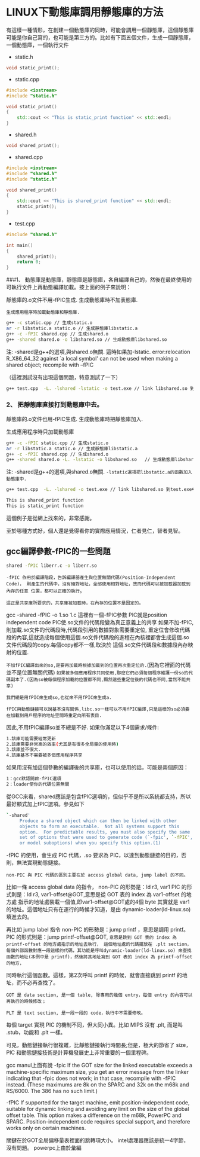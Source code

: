 # LINUX下動態庫調用靜態庫的方法


有這樣一種情形，在創建一個動態庫的同時，可能會調用一個靜態庫，這個靜態庫可能是你自己寫的，也可能是第三方的。比如有下面五個文件，生成一個靜態庫，一個動態庫，一個執行文件

- static.h

```cpp
void static_print();
```

- static.cpp

```cpp
#include <iostream>
#include "static.h"

void static_print()
{
    std::cout << "This is static_print function" << std::endl;
}
```

- shared.h

```cpp
void shared_print();
```

- shared.cpp

```cpp
#include <iostream>
#include "shared.h"
#include "static.h"

void shared_print()
{
    std::cout << "This is shared_print function" << std::endl;
    static_print();
}
```

- test.cpp

```cpp
#include "shared.h"

int main()
{
    shared_print();
    return 0;
}
```

###1、  動態庫是動態庫，靜態庫是靜態庫，各自編譯自己的，然後在最終使用的可執行文件上再動態編譯加載。按上面的例子來說明：

靜態庫的.o文件不用-fPIC生成. 生成動態庫時不加表態庫.

    生成應用程序時加載動態庫和靜態庫.

```sh
g++ -c static.cpp // 生成static.o
ar -r libstatic.a static.o // 生成靜態庫libstatic.a
g++ -c -fPIC shared.cpp // 生成shared.o
g++ -shared shared.o -o libshared.so // 生成動態庫libshared.so 
```

注: -shared是g++的選項,與shared.o無關. 這時如果加-lstatic. error:relocation R_X86_64_32 against `a local symbol' can not be used when making a shared object; recompile with –fPIC

（這裡測試沒有出現這個問題，特意測試了一下）

```sh
g++ test.cpp  -L. -lshared -lstatic -o test.exe // link libshared.so 到test.exe中
```

### 2、  把靜態庫直接打到動態庫中去。

靜態庫的.o文件也用-fPIC生成. 生成動態庫時把靜態庫加入.

生成應用程序時只加載動態庫

```sh
g++ -c -fPIC static.cpp // 生成static.o
ar -r libstatic.a static.o // 生成靜態庫libstatic.a
g++ -c -fPIC shared.cpp // 生成shared.o
g++ -shared shared.o -L. -lstatic -o libshared.so   // 生成動態庫libshared.so 
```


注: -shared是g++的選項,與shared.o無關. `-lstatic選項把libstatic.a的函數加入動態庫中.`

```sh
g++ test.cpp  -L. -lshared -o test.exe // link libshared.so 到test.exe中.
```

```sh
This is shared_print function
This is static_print function
```


這個例子是從網上找來的，非常感謝。

至於哪種方式好，個人還是覺得看你的實際應用情況，仁者見仁，智者見智。


## gcc編譯參數-fPIC的一些問題 

```sh
shared -fPIC liberr.c -o liberr.so
```
`-fPIC 作用於編譯階段，告訴編譯器產生與位置無關代碼(Position-Independent Code)，
  則產生的代碼中，沒有絕對地址，全部使用相對地址，故而代碼可以被加載器加載到內存的任意
  位置，都可以正確的執行`。
  
  `這正是共享庫所要求的，共享庫被加載時，在內存的位置不是固定的。`

gcc -shared -fPIC -o 1.so 1.c 這裡有一個-fPIC參數 PIC就是position independent code PIC使.so文件的代碼段變為真正意義上的共享 如果不加-fPIC,則加載.so文件的代碼段時,代碼段引用的數據對象需要重定位, 重定位會修改代碼段的內容,這就造成每個使用這個.so文件代碼段的進程在內核裡都會生成這個.so文件代碼段的copy.每個copy都不一樣,取決於 這個.so文件代碼段和數據段內存映射的位置. 

`不加fPIC編譯出來的so,是要再加載時根據加載到的位置再次重定位的.`(因為它裡面的代碼並不是位置無關代碼)
`如果被多個應用程序共同使用,那麼它們必須每個程序維護一份so的代碼副本了.(因為so被每個程序加載的位置都不同,顯然這些重定位後的代碼也不同,當然不能共享)`

`我們總是用fPIC來生成so,也從來不用fPIC來生成a.`

`fPIC與動態鏈接可以說基本沒有關係,libc.so一樣可以不用fPIC編譯,只是這樣的so必須要在加載到用戶程序的地址空間時重定向所有表目.`


因此,不用fPIC編譯so並不總是不好.
如果你滿足以下4個需求/條件:
```sh
1.該庫可能需要經常更新
2.該庫需要非常高的效率(尤其是有很多全局量的使用時)
3.該庫並不很大.
4.該庫基本不需要被多個應用程序共享
```

如果用沒有加這個參數的編譯後的共享庫，也可以使用的話，可能是兩個原因：
```sh
1：gcc默認開啟-fPIC選項
2：loader使你的代碼位置無關
```

從GCC來看，shared應該是包含fPIC選項的，但似乎不是所以系統都支持，所以最好顯式加上fPIC選項。參見如下

```sh
`-shared'
     Produce a shared object which can then be linked with other
     objects to form an executable.  Not all systems support this
     option.  For predictable results, you must also specify the same
     set of options that were used to generate code (`-fpic', `-fPIC',
     or model suboptions) when you specify this option.(1)
```

-fPIC 的使用，會生成 PIC 代碼，.so 要求為 PIC，以達到動態鏈接的目的，否則，無法實現動態鏈接。

`non-PIC 與 PIC 代碼的區別主要在於 access global data, jump label 的不同。`

比如一條 access global data 的指令，
non-PIC 的形勢是：ld r3, var1
PIC 的形式則是：ld r3, var1-offset@GOT,意思是從 GOT 表的 index 為 var1-offset 的地方處
指示的地址處裝載一個值,即var1-offset@GOT處的4個 byte 其實就是 var1 的地址。這個地址只有在運行的時候才知道，是由 dynamic-loader(ld-linux.so) 填進去的。

再比如 jump label 指令
non-PIC 的形勢是：jump printf ，意思是調用 printf。
PIC 的形式則是：jump printf-offset@GOT,
`意思是跳到 GOT 表的 index 為 printf-offset 的地方處指示的地址去執行，
這個地址處的代碼擺放在 .plt section，
每個外部函數對應一段這樣的代碼，其功能是呼叫dynamic-loader(ld-linux.so) 來查找函數的地址(本例中是 printf)，然後將其地址寫到 GOT 表的 index 為 printf-offset 的地方，`

同時執行這個函數。這樣，第2次呼叫 printf 的時候，就會直接跳到 printf 的地址，而不必再查找了。

`GOT 是 data section, 是一個 table, 除專用的幾個 entry，每個 entry 的內容可以再執行的時候修改；`


`PLT 是 text section, 是一段一段的 code，執行中不需要修改。`

每個 target 實現 PIC 的機制不同，但大同小異。比如 MIPS 沒有 .plt, 而是叫 .stub，功能和 .plt 一樣。

可見，動態鏈接執行很複雜，比靜態鏈接執行時間長;但是，極大的節省了 size，PIC 和動態鏈接技術是計算機發展史上非常重要的一個里程碑。

gcc manul上面有說
-fpic        If the GOT size for the linked executable exceeds a machine-specific maximum size, you get an error message from the linker indicating that -fpic does not work; in that case, recompile with -fPIC instead. (These maximums are 8k on the SPARC and 32k on the m68k and RS/6000. The 386 has no such limit.)

-fPIC       If supported for the target machine, emit position-independent code, suitable for dynamic linking and avoiding any limit on the size of the global offset table. This option makes a difference on the m68k, PowerPC and SPARC. Position-independent code requires special support, and therefore works only on certain machines.

關鍵在於GOT全局偏移量表裡面的跳轉項大小。
intel處理器應該是統一4字節，沒有問題。
powerpc上由於彙編 

